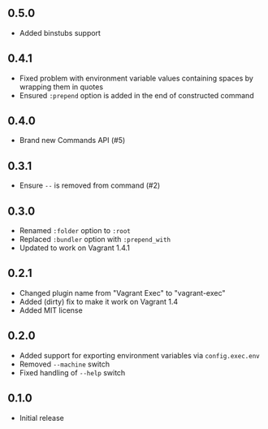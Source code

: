 ## 0.5.0

* Added binstubs support

## 0.4.1

* Fixed problem with environment variable values containing spaces by wrapping them in quotes
* Ensured `:prepend` option is added in the end of constructed command

## 0.4.0

* Brand new Commands API (#5)

## 0.3.1

* Ensure `--` is removed from command (#2)

## 0.3.0

* Renamed `:folder` option to `:root`
* Replaced `:bundler` option with `:prepend_with`
* Updated to work on Vagrant 1.4.1

## 0.2.1

* Changed plugin name from "Vagrant Exec" to "vagrant-exec"
* Added (dirty) fix to make it work on Vagrant 1.4
* Added MIT license

## 0.2.0

* Added support for exporting environment variables via `config.exec.env`
* Removed `--machine` switch
* Fixed handling of `--help` switch

## 0.1.0

* Initial release
